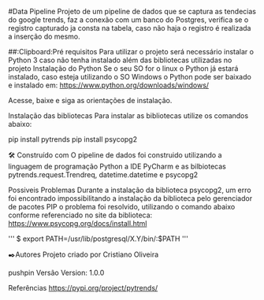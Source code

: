 #Data Pipeline
Projeto de um pipeline de dados que se captura as tendecias do google trends, faz a conexão com um banco do Postgres, verifica se o registro
capturado ja consta na tabela, caso não haja o registro é realizada a inserção do mesmo.


##:Clipboard:Pré requisitos
Para utilizar o projeto será necessário instalar o Python 3 caso não tenha instalado além das bibliotecas utilizadas no projeto
Instalação do Python
Se o seu SO for o linux o Python já estará instalado, caso esteja utilizando o SO Windows o Python pode ser baixado e instalado em:
https://www.python.org/downloads/windows/

Acesse, baixe e siga as orientações de instalação.

Instalação das bibliotecas
Para instalar as bibliotecas utilize os comandos abaixo:

pip install pytrends
pip install psycopg2

:hammer_and_wrench: Construído com
O pipeline de dados foi construido utilizando a linguagem de programação Python a IDE PyCharm e as bilbiotecas pytrends.request.Trendreq, datetime.datetime e psycopg2

Possiveis Problemas
Durante a instalação da biblioteca psycopg2, um erro foi encontrado impossibilitando a instalação da biblioteca pelo gerenciador de pacotes PIP
o problema foi resolvido, utilizando o comando abaixo conforme referenciado no site da biblioteca: https://www.psycopg.org/docs/install.html

'''
$ export PATH=/usr/lib/postgresql/X.Y/bin/:$PATH
'''


:black_nib:Autores
Projeto criado por Cristiano Oliveira

pushpin Versão
Version: 1.0.0

Referências
https://pypi.org/project/pytrends/

